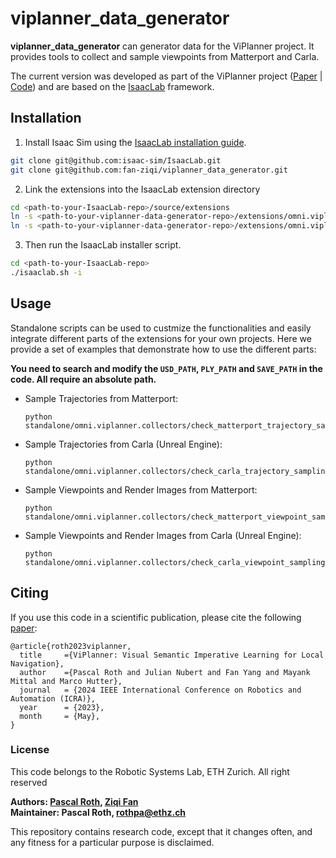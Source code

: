 # viplanner_data_generator

**viplanner_data_generator** can generator data for the ViPlanner project. It provides tools to collect and sample viewpoints from Matterport and Carla.

The current version was developed as part of the ViPlanner project ([Paper](https://arxiv.org/abs/2310.00982) | [Code](https://github.com/leggedrobotics/viplanner))
and are based on the [IsaacLab](https://isaac-sim.github.io/IsaacLab) framework.

## Installation

1. Install Isaac Sim using the [IsaacLab installation guide](https://isaac-sim.github.io/IsaacLab/main/source/setup/installation/index.html).

```bash
git clone git@github.com:isaac-sim/IsaacLab.git
git clone git@github.com:fan-ziqi/viplanner_data_generator.git
```

2. Link the extensions into the IsaacLab extension directory

```bash
cd <path-to-your-IsaacLab-repo>/source/extensions
ln -s <path-to-your-viplanner-data-generator-repo>/extensions/omni.viplanner.importer .
ln -s <path-to-your-viplanner-data-generator-repo>/extensions/omni.viplanner.collector .
```

3. Then run the IsaacLab installer script.

```bash
cd <path-to-your-IsaacLab-repo>
./isaaclab.sh -i
```

## Usage

Standalone scripts can be used to custmize the functionalities and easily integrate different parts of the extensions for your own projects.
Here we provide a set of examples that demonstrate how to use the different parts:

**You need to search and modify the `USD_PATH`, `PLY_PATH` and `SAVE_PATH` in the code. All require an absolute path.**

  - Sample Trajectories from Matterport:
    ```
    python standalone/omni.viplanner.collectors/check_matterport_trajectory_sampling.py
    ```
  - Sample Trajectories from Carla (Unreal Engine):
    ```
    python standalone/omni.viplanner.collectors/check_carla_trajectory_sampling.py
    ```
  - Sample Viewpoints and Render Images from Matterport:
    ```
    python standalone/omni.viplanner.collectors/check_matterport_viewpoint_sampling.py
    ```
  - Sample Viewpoints and Render Images from Carla (Unreal Engine):
    ```
    python standalone/omni.viplanner.collectors/check_carla_viewpoint_sampling.py
    ```

## <a name="CitingViPlanner"></a>Citing

If you use this code in a scientific publication, please cite the following [paper](https://arxiv.org/abs/2310.00982):
```
@article{roth2023viplanner,
  title     ={ViPlanner: Visual Semantic Imperative Learning for Local Navigation},
  author    ={Pascal Roth and Julian Nubert and Fan Yang and Mayank Mittal and Marco Hutter},
  journal   = {2024 IEEE International Conference on Robotics and Automation (ICRA)},
  year      = {2023},
  month     = {May},
}
```

### License

This code belongs to the Robotic Systems Lab, ETH Zurich.
All right reserved

**Authors: [Pascal Roth](https://github.com/pascal-roth), [Ziqi Fan](https://github.com/fan-ziqi)<br />
Maintainer: Pascal Roth, rothpa@ethz.ch**

This repository contains research code, except that it changes often, and any fitness for a particular purpose is disclaimed.
